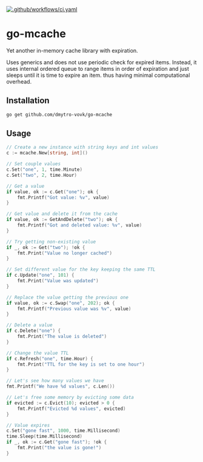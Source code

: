 [![.github/workflows/ci.yaml](https://github.com/dmytro-vovk/go-mcache/actions/workflows/ci.yaml/badge.svg)](https://github.com/dmytro-vovk/go-mcache/actions/workflows/ci.yaml)

# go-mcache

Yet another in-memory cache library with expiration.

Uses generics and does not use periodic check for expired items.
Instead, it uses internal ordered queue to range items in order of expiration and just sleeps until it is time to expire an item.
thus having minimal computational overhead.

## Installation

```sh
go get github.com/dmytro-vovk/go-mcache
```

## Usage

```go
// Create a new instance with string keys and int values
c := mcache.New[string, int]()

// Set couple values
c.Set("one", 1, time.Minute)
c.Set("two", 2, time.Hour)

// Get a value
if value, ok := c.Get("one"); ok {
	fmt.Printf("Got value: %v", value)
}

// Get value and delete it from the cache
if value, ok := GetAndDelete("two"); ok {
    fmt.Printf("Got and deleted value: %v", value)
}

// Try getting non-existing value
if _, ok := Get("two"); !ok {
    fmt.Print("Value no longer cached")
}

// Set different value for the key keeping the same TTL
if c.Update("one", 101) {
    fmt.Print("Value was updated")
}

// Replace the value getting the previous one
if value, ok := c.Swap("one", 202); ok {
    fmt.Printf("Previous value was %v", value)
}

// Delete a value
if c.Delete("one") {
    fmt.Print("The value is deleted")
}

// Change the value TTL 
if c.Refresh("one", time.Hour) {
    fmt.Print("TTL for the key is set to one hour")
}

// Let's see how many values we have
fmt.Printf("We have %d values", c.Len())

// Let's free some memory by evicting some data
if evicted := c.Evict(10); evicted > 0 {
    fmt.Printf("Evicted %d values", evicted)
}

// Value expires
c.Set("gone fast", 1000, time.Millisecond)
time.Sleep(time.Millisecond)
if _, ok := c.Get("gone fast"); !ok {
    fmt.Print("the value is gone!")
}
```
